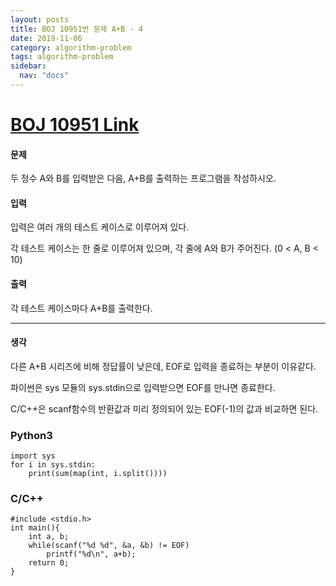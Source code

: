 ```yaml
---
layout: posts
title: BOJ 10951번 문제 A+B - 4
date: 2019-11-06
category: algorithm-problem
tags: algorithm-problem
sidebar:
  nav: "docs"
---
```

# [BOJ 10951 Link](https://www.acmicpc.net/problem/10951)
#### 문제
두 정수 A와 B를 입력받은 다음, A+B를 출력하는 프로그램을 작성하시오.

#### 입력
입력은 여러 개의 테스트 케이스로 이루어져 있다.

각 테스트 케이스는 한 줄로 이루어져 있으며, 각 줄에 A와 B가 주어진다. (0 < A, B < 10)

#### 출력
각 테스트 케이스마다 A+B를 출력한다.
- - -
#### 생각
다른 A+B 시리즈에 비해 정답률이 낮은데, EOF로 입력을 종료하는 부분이 이유같다.

파이썬은 sys 모듈의 sys.stdin으로 입력받으면 EOF를 만나면 종료한다.

C/C++은 scanf함수의 반환값과 미리 정의되어 있는 EOF(-1)의 값과 비교하면 된다.
### Python3
```
import sys
for i in sys.stdin:
    print(sum(map(int, i.split())))
```
### C/C++
```
#include <stdio.h>
int main(){
    int a, b;
    while(scanf("%d %d", &a, &b) != EOF)
        printf("%d\n", a+b);
    return 0;
}
```